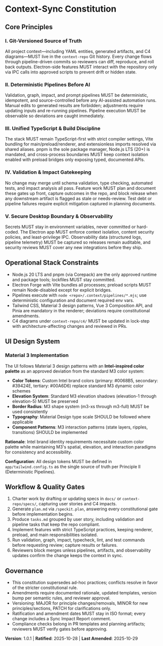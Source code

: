 <!--
Sync Impact Report
Version change: 1.0.0 → 1.0.1
Modified principles: none
Added sections:
- UI Design System (PATCH: clarification of Material 3 implementation)
Removed sections: none
Rationale: Clarifies that Intel-inspired color palette is an approved deviation from
standard Material 3 color system while maintaining M3 elevation, typography, and
component patterns. Closes constitutional compliance gap identified in code review.
Templates: no changes required
Follow-up TODOs: none
-->

# Context-Sync Constitution

## Core Principles

### I. Git-Versioned Source of Truth
All project context—including YAML entities, generated artifacts, and C4 diagrams—MUST live in the `context-repo` Git history.
Every change flows through pipeline-driven commits so reviewers can diff, reproduce, and roll back outputs. Electron-side features
MUST interact with the repository only via IPC calls into approved scripts to prevent drift or hidden state.

### II. Deterministic Pipelines Before AI
Validation, graph, impact, and prompt pipelines MUST be deterministic, idempotent, and source-controlled before any AI-assisted
automation runs. Manual edits to generated results are forbidden; adjustments require updating inputs and re-running pipelines.
Pipeline execution MUST be observable so deviations are caught immediately.

### III. Unified TypeScript & Build Discipline
The stack MUST remain TypeScript-first with strict compiler settings, Vite bundling for main/preload/renderer, and extensionless
imports resolved via shared aliases. pnpm is the sole package manager, Node.js LTS (20+) is mandated, and cross-process boundaries
MUST keep context isolation enabled with preload bridges only exposing typed, documented APIs.

### IV. Validation & Impact Gatekeeping
No change may merge until schema validation, type checking, automated tests, and impact analysis all pass. Feature work MUST plan
and document these gates up front, capture outcomes in the repo, and block release when any downstream artifact is flagged as
stale or needs-review. Test debt or pipeline failures require explicit mitigation captured in planning documents.

### V. Secure Desktop Boundary & Observability
Secrets MUST stay in environment variables, never committed or hard-coded. The Electron app MUST enforce context isolation,
content security policies, and least-privilege IPC. Observability data (structured logs, pipeline telemetry) MUST be captured so
releases remain auditable, and security reviews MUST cover any new integrations before they ship.

## Operational Stack Constraints

- Node.js 20 LTS and pnpm (via Corepack) are the only approved runtime and package tools; lockfiles MUST stay committed.
- Electron Forge with Vite bundles all processes; preload scripts MUST remain Node-disabled except for explicit bridges.
- Pipelines execute with `node <repo>/.context/pipelines/*.mjs`; use deterministic configuration and document required env vars.
- Tailwind CSS, Material 3 design patterns, Vue 3 Composition API, and Pinia are mandatory in the renderer; deviations require constitutional amendments.
- C4 diagrams under `context-repo/c4/` MUST be updated in lock-step with architecture-affecting changes and reviewed in PRs.

## UI Design System

### Material 3 Implementation
The UI follows Material 3 design patterns with an **Intel-inspired color palette** as an approved deviation from the standard M3 color system:

- **Color Tokens**: Custom Intel brand colors (primary: #0068B5, secondary: #39424E, tertiary: #00A6D6) replace standard M3 dynamic color schemes
- **Elevation System**: Standard M3 elevation shadows (elevation-1 through elevation-5) MUST be preserved
- **Border Radius**: M3 shape system (m3-xs through m3-full) MUST be used consistently
- **Typography**: Material Design type scale SHOULD be followed where applicable
- **Component Patterns**: M3 interaction patterns (state layers, ripples, transitions) SHOULD be implemented

**Rationale**: Intel brand identity requirements necessitate custom color palette while maintaining M3's spatial, elevation, and interaction paradigms for consistency and accessibility.

**Configuration**: All design tokens MUST be defined in `app/tailwind.config.ts` as the single source of truth per Principle II (Deterministic Pipelines).

## Workflow & Quality Gates

1. Charter work by drafting or updating specs in `docs/` or `context-repo/specs/`, capturing user stories and C4 impacts.
2. Generate `plan.md` via `/speckit.plan`, answering every constitutional gate before implementation begins.
3. Produce `tasks.md` grouped by user story, including validation and pipeline tasks that keep the repo compliant.
4. Implement features with strict TypeScript practices, keeping renderer, preload, and main responsibilities isolated.
5. Run validation, graph, impact, typecheck, lint, and test commands before requesting review; capture results or failures.
6. Reviewers block merges unless pipelines, artifacts, and observability updates confirm the change keeps the context in sync.

## Governance

- This constitution supersedes ad-hoc practices; conflicts resolve in favor of the stricter constitutional rule.
- Amendments require documented rationale, updated templates, version bump per semantic rules, and reviewer approval.
- Versioning: MAJOR for principle changes/removals, MINOR for new principles/sections, PATCH for clarifications only.
- Ratification and amendment dates MUST stay in ISO format; every change includes a Sync Impact Report comment.
- Compliance checks belong in PR templates and planning artifacts; reviewers MUST verify gates before approving.

**Version**: 1.0.1 | **Ratified**: 2025-10-28 | **Last Amended**: 2025-10-29
